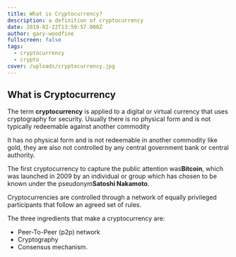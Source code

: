 ```yaml
---
title: What is Cryptocurrency?
description: a definition of cryptocurrency
date: 2019-02-22T13:59:57.000Z
author: gary-woodfine
fullscreen: false
tags:
  - cryptocurrency
  - crypto
cover: /uploads/cryptocurrency.jpg
---
```

## What is Cryptocurrency

The term **cryptocurrency** is applied to a digital or virtual currency that uses cryptography for security.  Usually there is no physical form and is not typically redeemable against another commodity 

 It has no physical form and is not redeemable in another commodity like gold, they are also not controlled by any central government bank or central authority. 

The first cryptocurrency to capture the public attention was**Bitcoin**, which was launched in 2009 by an individual or group which has chosen to be known under the pseudonym**Satoshi Nakamoto**.

Cryptocurrencies are controlled through a network of equally privileged participants that follow an agreed set of rules. 

The three ingredients that make a cryptocurrency are: 

* Peer-To-Peer (p2p) network
* Cryptography
* Consensus mechanism.
